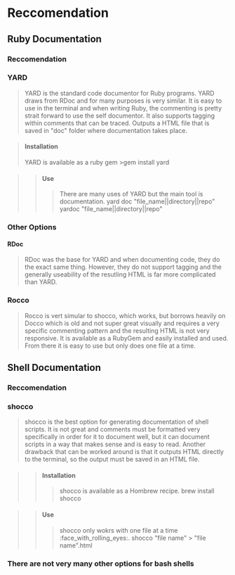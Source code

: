 # Reccomendation
## Ruby Documentation

### Reccomendation
### YARD
>YARD is the standard code documentor for Ruby programs. YARD draws from RDoc and for many purposes is very similar. It is easy to use in the terminal and when writing Ruby, the commenting is pretty strait forward to use the self documentor. It also supports tagging within comments that can be traced. Outputs a HTML file that is saved in "doc" folder where documentation takes place. 
	
>#### Installation
>YARD is available as a ruby gem
	>gem install yard

>>#### Use
>>>There are many uses of YARD but the main tool is documentation.
	yard doc "file_name||directory||repo"
	yardoc "file_name||directory||repo"

### Other Options
#### RDoc
>RDoc was the base for YARD and when documenting code, they do the exact same thing. However, they do not support tagging and the generally useability of the resutling HTML is far more complicated than YARD.  

### Rocco
>Rocco is vert simular to shocco, which works, but borrows heavily on Docco which is old and not super great visually and requires a very specific commenting pattern and the resulting HTML is not very responsive. It is available as a RubyGem and easily installed and used. From there it is easy to use but only does one file at a time.

## Shell Documentation

### Reccomendation
### shocco
>shocco is the best option for generating documentation of shell scripts. It is not great and comments must be formatted very specifically in order for it to document well, but it can document scripts in a way that makes sense and is easy to read. Another drawback that can be worked around is that it outputs HTML directly to the terminal, so the output must be saved in an HTML file.
	
>>#### Installation
>>>shocco is available as a Hombrew recipe.
	brew install shocco

>>#### Use
>>>shocco only wokrs with one file at a time :face_with_rolling_eyes:.
	shocco "file name" > "file name".html

### There are not very many other options for bash shells
